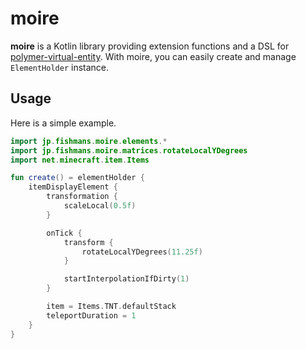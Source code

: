 # moire

**moire** is a Kotlin library providing extension functions and a DSL
for [polymer-virtual-entity](https://github.com/Patbox/polymer). With moire, you can easily create and manage
`ElementHolder` instance.

## Usage

Here is a simple example.

```kotlin
import jp.fishmans.moire.elements.*
import jp.fishmans.moire.matrices.rotateLocalYDegrees
import net.minecraft.item.Items

fun create() = elementHolder {
    itemDisplayElement {
        transformation {
            scaleLocal(0.5f)
        }

        onTick {
            transform {
                rotateLocalYDegrees(11.25f)
            }

            startInterpolationIfDirty(1)
        }

        item = Items.TNT.defaultStack
        teleportDuration = 1
    }
}
```
